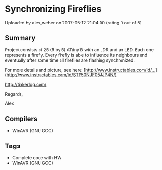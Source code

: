 # Synchronizing Fireflies

Uploaded by alex_weber on 2007-05-12 21:04:00 (rating 0 out of 5)

## Summary

Project consists of 25 (5 by 5) ATtiny13 with an LDR and an LED. Each one represents a firefly. Every firefly is able to influence its neighbours and eventually after some time all fireflies are flashing synchronized.


For more details and picture, see here: [http://www.instructables.com/id/...](http://www.instructables.com/id/STP50NJF05JJP4N/)  

<http://tinkerlog.com/>


Regards,  

Alex

## Compilers

- WinAVR (GNU GCC)

## Tags

- Complete code with HW
- WinAVR (GNU GCC)
